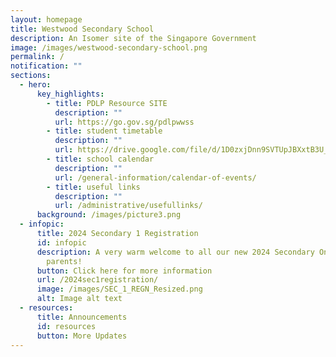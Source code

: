 ```yaml
---
layout: homepage
title: Westwood Secondary School
description: An Isomer site of the Singapore Government
image: /images/westwood-secondary-school.png
permalink: /
notification: ""
sections:
  - hero:
      key_highlights:
        - title: PDLP Resource SITE
          description: ""
          url: https://go.gov.sg/pdlpwwss
        - title: student timetable
          description: ""
          url: https://drive.google.com/file/d/1D0zxjDnn9SVTUpJBXxtB3U_gdgsdLKLx/view?usp=sharing
        - title: school calendar
          description: ""
          url: /general-information/calendar-of-events/
        - title: useful links
          description: ""
          url: /administrative/usefullinks/
      background: /images/picture3.png
  - infopic:
      title: 2024 Secondary 1 Registration
      id: infopic
      description: A very warm welcome to all our new 2024 Secondary One students and
        parents!
      button: Click here for more information
      url: /2024sec1registration/
      image: /images/SEC_1_REGN_Resized.png
      alt: Image alt text
  - resources:
      title: Announcements
      id: resources
      button: More Updates
---
```

